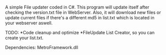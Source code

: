 A simple File updater coded in C#. This program will update itself after checking the version.txt file in WebServer. 
Also, it will download new files or update current files if there's a different md5 in list.txt which is located in your webserver aswell.

TODO: 
*Code cleanup and optimize
*FileUpdate List Creator, so you can create your list.txt.

Dependencies:
MetroFramework.dll